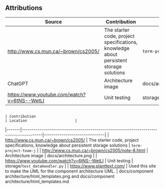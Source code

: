 ## Attributions


| Source                                      | Contribution                                                                           | Location                      |
|---------------------------------------------|----------------------------------------------------------------------------------------|-------------------------------|
| http://www.cs.mun.ca/~brown/cs2005/         | The starter code, project specifications, knowledge about persistent storage solutions | `term-project-team-j`         |
| ChatGPT                                     | Architecture image                                                                     | docs/architecture.png         |
| https://www.youtube.com/watch?v=6tNS--WetLI | Unit testing                                                                           | storage/`test_dataHandler.py` | 

                                                                                                                                                                                                                                                                                       | Contribution                                                                           | Location                      |
|-------|----------------------------------------------------------------------------------------|-------------------------------|
| http://www.cs.mun.ca/~brown/cs2005/   | The starter code, project specifications, knowledge about persistent storage solutions | `term-project-team-j`         |
| http://www.cs.mun.ca/~brown/cs2005/note-8.html  | Architecture image                                                                     | docs/architecture.png         |
| https://www.youtube.com/watch?v=6tNS--WetLI | Unit testing                                                                           | storage/`test_dataHandler.py` | 
| https://www.planttext.com/ | Used this site to make the UML for the component architecture UML. | docs/component architecture/html_templates.png and docs/component architecture/html_templates.md

